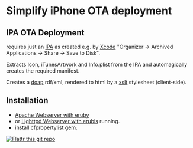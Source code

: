 # Simplify iPhone OTA deployment

## IPA OTA Deployment

requires just an [IPA](https://en.wikipedia.org/wiki/.ipa_%28file_extension%29) as created
e.g. by [Xcode](http://developer.apple.com/tools/xcode/)
"Organizer -> Archived Applications -> Share -> Save to Disk".

Extracts Icon, iTunesArtwork and Info.plist from the IPA and automagically creates the
required manifest.

Creates a [doap](http://usefulinc.com/doap/) rdf/xml,
rendered to html by a [xslt](http://www.w3.org/TR/xslt) stylesheet (client-side).

## Installation

- [Apache Webserver with eruby](http://www.google.de/search?q="eruby"+apache)
- or [Lighttpd Webserver with erubis](http://www.google.de/search?q="erubis"+lighttpd) running.
- install [cfpropertylist gem](https://github.com/ckruse/CFPropertyList).

[![Flattr this git repo](http://api.flattr.com/button/flattr-badge-large.png)](https://flattr.com/submit/auto?user_id=mro&url=https://github.com/mro/iOS-OTA&title=iOS-OTA&language=&tags=github&category=software) 
